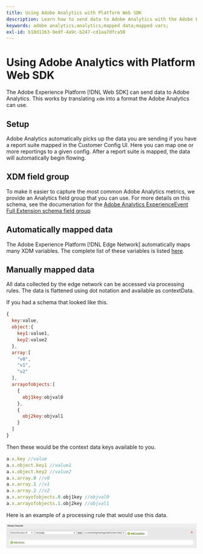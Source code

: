 ```yaml
---
title: Using Adobe Analytics with Platform Web SDK
description: Learn how to send data to Adobe Analytics with the Adobe Experience Platform Web SDK.
keywords: adobe analytics;analytics;mapped data;mapped vars;
exl-id: b18d1163-9edf-4a9c-b247-cd1aa7dfca50
---
```

# Using Adobe Analytics with Platform Web SDK

The Adobe Experience Platform [!DNL Web SDK] can send data to Adobe Analytics. This works by translating `xdm` into a format the Adobe Analytics can use.

## Setup

Adobe Analytics automatically picks up the data you are sending if you have a report suite mapped in the Customer Config UI. Here you can map one or more reportings to a given config. After a report suite is mapped, the data will automatically begin flowing.

## XDM field group

To make it easier to capture the most common Adobe Analytics metrics, we provide an Analytics field group that you can use. For more details on this schema, see the documenation for the [Adobe Analytics ExperienceEvent Full Extension schema field group](../../../xdm/field-groups/event/analytics-full-extension.md)

## Automatically mapped data

The Adobe Experience Platform [!DNL Edge Network] automatically maps many XDM variables. The complete list of these variables is listed [here](automatically-mapped-vars.md).

## Manually mapped data

All data collected by the edge network can be accessed via processing rules. The data is flattened using dot notation and available as contextData.

If you had a schema that looked like this.

```javascript
{
  key:value,
  object:{
    key1:value1,
    key2:value2
  },
  array:[
    "v0",
    "v1",
    "v2"
  ],
  arrayofobjects:[
    {
      obj1key:objval0
    },
    {
      obj2key:objval1
    }
  ]
}
```

Then these would be the context data keys available to you.

```javascript
a.x.key //value
a.x.object.key1 //value1
a.x.object.key2 //value2
a.x.array.0 //v0
a.x.array.1 //v1
a.x.array.2 //v2
a.x.arrayofobjects.0.obj1key //objval0
a.x.arrayofobjects.1.obj2key //objval1
```

Here is an example of a processing rule that would use this data.

![Processing Rules Interface](./assets/edge_analytics_processing_rules.png)

